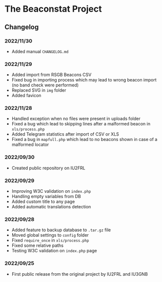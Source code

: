 # The Beaconstat Project
## Changelog

### 2022/11/30
- Added manual `CHANGELOG.md`

### 2022/11/29
- Added import from RSGB Beacons CSV
- Fixed bug in importing process which may lead to wrong beacon import (no band check were performed)
- Replaced SVG in `img` folder
- Added favicon

### 2022/11/28
- Handled exception when no files were present in uploads folder
- Fixed a bug which lead to skipping lines after a malformed beacon in `xls/process.php`
- Added Telegram statistics after import of CSV or XLS
- Fixed a bug in `mapfull.php` which lead to no beacons shown in case of a malformed locator

### 2022/09/30
- Created public repository on IU2FRL

### 2022/09/29
- Improving W3C validation on `index.php`
- Handling empty variables from DB
- Added custom title to any page
- Added automatic translations detection

### 2022/09/28
- Added feature to backup database to `.tar.gz` file
- Moved global settings to `config` folder
- Fixed `require_once` in `xls/process.php`
- Fixed some relative paths
- Testing W3C validation on `index.php` page

### 2022/09/25
- First public release from the original project by IU2FRL and IU3GNB